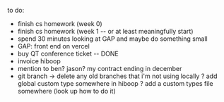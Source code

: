 to do:
- finish cs homework (week 0)
- finish cs homework (week 1 -- or at least meaningfully start)
- spend 30 minutes looking at GAP and maybe do something small
- GAP: front end on vercel
- buy QT conference ticket -- DONE
- invoice hiboop
- mention to ben? jason? my contract ending in december
- git branch -> delete any old branches that i'm not using locally
? add global custom type somewhere in hiboop
? add a custom types file somewhere (look up how to do it)
